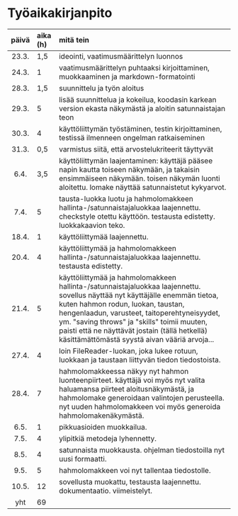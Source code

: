 # Työaikakirjanpito

| päivä | aika (h) | mitä tein  |
| :----:|:-----| :-----|
| 23.3. | 1,5   | ideointi, vaatimusmäärittelyn luonnos |
| 24.3. | 1    | vaatimusmäärittelyn puhtaaksi kirjoittaminen, muokkaaminen ja markdown-formatointi |
| 28.3. | 1,5 | suunnittelu ja työn aloitus |
| 29.3. | 5 | lisää suunnittelua ja kokeilua, koodasin karkean version ekasta näkymästä ja aloitin satunnaistajan teon |
| 30.3. | 4 | käyttöliittymän työstäminen, testin kirjoittaminen, testissä ilmenneen ongelman ratkaiseminen |
| 31.3. | 0,5 | varmistus siitä, että arvostelukriteerit täyttyvät |
| 6.4. | 3,5 |  käyttöliittymän laajentaminen: käyttäjä pääsee napin kautta toiseen näkymään, ja takaisin ensimmäiseen näkymään. toisen näkymän luonti aloitettu. lomake näyttää satunnaistetut kykyarvot. |
| 7.4. | 5 | tausta-luokka luotu ja hahmolomakkeen hallinta-/satunnaistajaluokkaa laajennettu. checkstyle otettu käyttöön. testausta edistetty. luokkakaavion teko. |
| 18.4. | 1 | käyttöliittymää laajennettu. |
| 20.4. | 4 | käyttöliittymää ja hahmolomakkeen hallinta-/satunnaistajaluokkaa laajennettu. testausta edistetty. |
| 21.4. | 5 | käyttöliittymää ja hahmolomakkeen hallinta-/satunnaistajaluokkaa laajennettu. sovellus näyttää nyt käyttäjälle enemmän tietoa, kuten hahmon rodun, luokan, taustan, hengenlaadun, varusteet, taitoperehtyneisyydet, ym. "saving throws" ja "skills" toimii muuten, paisti että ne näyttävät jostain (tällä hetkellä) käsittämättömästä syystä aivan vääriä arvoja... |
| 27.4. | 4 | loin FileReader-luokan, joka lukee rotuun, luokkaan ja taustaan liittyvän tiedon tiedostoista. |
| 28.4. | 7 | hahmolomakkeessa näkyy nyt hahmon luonteenpiirteet. käyttäjä voi myös nyt valita haluamansa piirteet aloitusnäkymästä, ja hahmolomake generoidaan valintojen perusteella. nyt uuden hahmolomakkeen voi myös generoida hahmolomakenäkymästä. |
| 6.5. | 1 | pikkuasioiden muokkailua. |
| 7.5. | 4 | ylipitkiä metodeja lyhennetty. |
| 8.5. | 4 | satunnaista muokkausta. ohjelman tiedostoilla nyt uusi formaatti. |
| 9.5. | 5 | hahmolomakkeen voi nyt tallentaa tiedostolle. |
| 10.5. | 12 | sovellusta muokattu, testausta laajennettu. dokumentaatio. viimeistelyt. |
| yht   | 69   | | 

